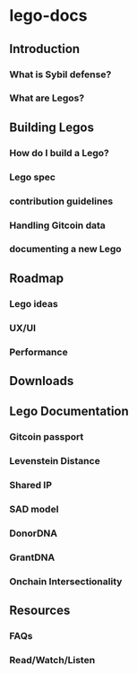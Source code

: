 # lego-docs


## Introduction
### What is Sybil defense?
### What are Legos?

## Building Legos
### How do I build a Lego?
### Lego spec
### contribution guidelines
### Handling Gitcoin data
### documenting a new Lego

## Roadmap
### Lego ideas
### UX/UI
### Performance

## Downloads

## Lego Documentation
### Gitcoin passport
### Levenstein Distance
### Shared IP
### SAD model
### DonorDNA
### GrantDNA
### Onchain Intersectionality


## Resources
### FAQs
### Read/Watch/Listen